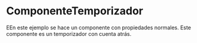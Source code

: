 # ComponenteTemporizador
EEn este ejemplo se hace un componente con propiedades normales. Este componente es un temporizador con cuenta atrás.

